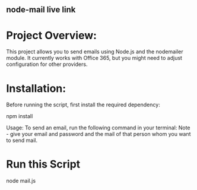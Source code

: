 ## node-mail live link

# Project Overview:

This project allows you to send emails using Node.js and the nodemailer module. It currently works with Office 365, but you might need to adjust configuration for other providers.

# Installation:

Before running the script, first install the required dependency:

npm install

Usage:
To send an email, run the following command in your terminal:
Note - give your email and password and the mail of that person whom you want to send mail.


# Run this Script
node mail.js
